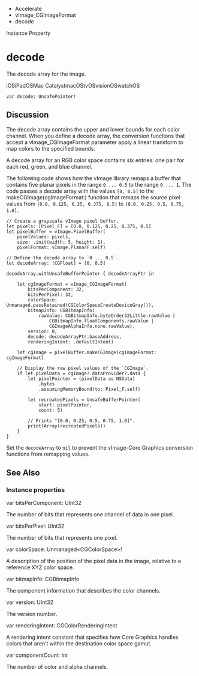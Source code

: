 

- Accelerate
- vImage_CGImageFormat
-  decode 

Instance Property

# decode

The decode array for the image.

iOSiPadOSMac CatalystmacOStvOSvisionOSwatchOS

``` source
var decode: UnsafePointer!
```

## Discussion

The decode array contains the upper and lower bounds for each color channel. When you define a decode array, the conversion functions that accept a vImage_CGImageFormat parameter apply a linear transform to map colors to the specified bounds.

A decode array for an RGB color space contains six entries: one pair for each red, green, and blue channel.

The following code shows how the vImage library remaps a buffer that contains five planar pixels in the range `0 ... 0.5` to the range `0 ... 1`. The code passes a decode array with the values `[0, 0.5]` to the makeCGImage(cgImageFormat:) function that remaps the source pixel values from `[0.0, 0.125, 0.25, 0.375, 0.5]` to `[0.0, 0.25, 0.5, 0.75, 1.0]`.

```
// Create a grayscale vImage pixel buffer.
let pixels: [Pixel_F] = [0.0, 0.125, 0.25, 0.375, 0.5]
let pixelBuffer = vImage.PixelBuffer(
    pixelValues: pixels,
    size: .init(width: 5, height: 1),
    pixelFormat: vImage.PlanarF.self)

// Define the decode array to `0 ... 0.5`.
let decodeArray: [CGFloat] = [0, 0.5]

decodeArray.withUnsafeBufferPointer { decodeArrayPtr in

    let cgImageFormat = vImage_CGImageFormat(
        bitsPerComponent: 32,
        bitsPerPixel: 32,
        colorSpace: Unmanaged.passRetained(CGColorSpaceCreateDeviceGray()),
        bitmapInfo: CGBitmapInfo(
            rawValue: CGBitmapInfo.byteOrder32Little.rawValue |
                CGBitmapInfo.floatComponents.rawValue |
                CGImageAlphaInfo.none.rawValue),
        version: 0,
        decode: decodeArrayPtr.baseAddress,
        renderingIntent: .defaultIntent)

    let cgImage = pixelBuffer.makeCGImage(cgImageFormat: cgImageFormat)

    // Display the raw pixel values of the `CGImage`.
    if let pixelData = cgImage?.dataProvider?.data {
        let pixelPointer = (pixelData as NSData)
            .bytes
            .assumingMemoryBound(to: Pixel_F.self)

        let recreatedPixels = UnsafeBufferPointer(
            start: pixelPointer,
            count: 5)

        // Prints "[0.0, 0.25, 0.5, 0.75, 1.0]".
        print(Array(recreatedPixels))
    }
}
```

Set the `decodeArray` to `nil` to prevent the vImage-Core Graphics conversion functions from remapping values.

## See Also

### Instance properties

var bitsPerComponent: UInt32

The number of bits that represents one channel of data in one pixel.

var bitsPerPixel: UInt32

The number of bits that represents one pixel.

var colorSpace: Unmanaged&lt;CGColorSpace>!

A description of the position of the pixel data in the image, relative to a reference XYZ color space.

var bitmapInfo: CGBitmapInfo

The component information that describes the color channels.

var version: UInt32

The version number.

var renderingIntent: CGColorRenderingIntent

A rendering intent constant that specifies how Core Graphics handles colors that aren’t within the destination color space gamut.

var componentCount: Int

The number of color and alpha channels.

